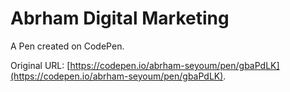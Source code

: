 # Abrham Digital Marketing

A Pen created on CodePen.

Original URL: [https://codepen.io/abrham-seyoum/pen/gbaPdLK](https://codepen.io/abrham-seyoum/pen/gbaPdLK).

